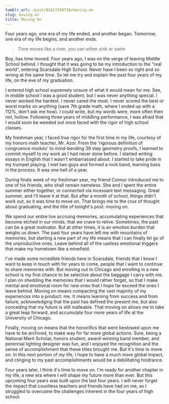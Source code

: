 ```yaml
---
tumblr_url: /post/81817349738/moving-on
slug: moving-on
title: Moving On
---
```

Four years ago, one era of my life ended, and another began.
Tomorrow, one era of my life begins, and another ends.

<blockquote>Time moves like a river, you can either sink or swim</blockquote>

Boy, has time moved. Four years ago, I was on the verge of leaving Middle School behind. I thought that it was going to be my introduction to the "real world", entering Scarsdale High School. Never have I been so right and so wrong at the same time. So let me try and explain the past four years of my life, on the eve of my graduation.

I entered high school supremely unsure of what it would mean for me. See, in middle school I was a good student, but I was never anything special. I never worked the hardest. I never cared the most. I never scored the best or worst marks on anything (save 7th grade math, where I ended up with a 112%, don't ask me how). I could write, but my words were, more often then not, hollow. Following three years of middling performance, I was afraid that I would soon be weeded out once faced with the rigor of high school classes.

My freshman year, I faced true rigor for the first time in my life, courtesy of my honors math teacher, Mr. Azor. From the 'rigorous definition of congruence modulo' to mind-bending 39 step geometry proofs, I learned to commit myself to my work as I had never done before. I started writing essays in English that I wasn't embarrassed about. I started to take pride in my trumpet playing. I met two guys and formed a rock band, learning bass in the process. It was one hell of a year.

During finals week of my freshman year, my friend Connor introduced me to one of his friends, who shall remain nameless. She and I spent the entire summer either together, or connected via incessant text messaging. Great summer, and I'll leave it at that. But after a month of school, things didn't work out, so it was time to move on. That brings me to the crux of thought about graduating, and the title of tonight's post: moving on.

We spend our entire live accruing memories, accumulating experiences that become etched in our minds, that we crave to relive. Sometimes, the past can be a great motivator. But at other times, it is an emotion burden that weighs us down. The past four years have left me with mountains of memories, but starting a new part of my life means that I can finally let go of the unproductive ones. Leave behind all of the useless emotional triggers that make my hometown like a minefield.

I've made some incredible friends here in Scarsdale, friends that I know I want to keep in touch with for years to come, people that I want to continue to share memories with. But moving out to Chicago and enrolling in a new school is my first chance to be selective about the baggage I carry with me. I plan on shedding the memories that I would rather forget, so that I make mental and emotional room for new ones that I hope far exceed the ones I leave behind. Moving on means compacting the vast majority of my experiences into a product: me. It means learning from success and from failure, acknowledging that the past has defined the present me, but also conceding that my future is still malleable. That moving on allows me to take a great leap forward, and accumulate four more years of life at the University of Chicago.

Finally, moving on means that the honorifics that were bestowed upon me have to be archived, to make way for far more global actions. Sure, being a National Merit Scholar, honors student, award-winning band member, and perennial lighting designer was fun, and I enjoyed the recognition and the sense of accomplishment that these titles brought me. But it's time to move on. In this next portion of my life, I hope to have a much more global impact, and clinging to my past accomplishments would be a debilitating hindrance.

Four years later, I think it's time to move on. I'm ready for another chapter in my life, a new era where I will shape my future more than ever. But this upcoming four years was built upon the last four years. I will never forget the impact that countless teachers and friends have had on me, as I struggled to overcome the challenges inherent in the four years of high school.
